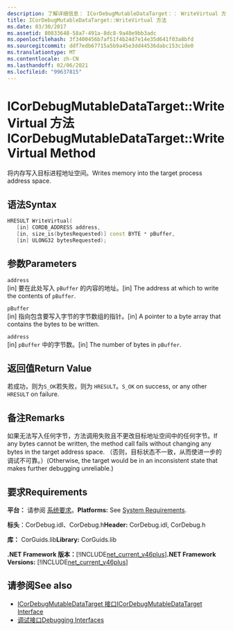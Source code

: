```yaml
---
description: 了解详细信息： ICorDebugMutableDataTarget：： WriteVirtual 方法
title: ICorDebugMutableDataTarget::WriteVirtual 方法
ms.date: 03/30/2017
ms.assetid: 80833648-58a7-491a-8dc8-9a48e9bb3adc
ms.openlocfilehash: 3f3400456b7af51f4b24d7e14e35d641f03a8bfd
ms.sourcegitcommit: ddf7edb67715a5b9a45e3dd44536dabc153c1de0
ms.translationtype: MT
ms.contentlocale: zh-CN
ms.lasthandoff: 02/06/2021
ms.locfileid: "99637815"
---
```

# <a name="icordebugmutabledatatargetwritevirtual-method"></a><span data-ttu-id="07b28-103">ICorDebugMutableDataTarget::WriteVirtual 方法</span><span class="sxs-lookup"><span data-stu-id="07b28-103">ICorDebugMutableDataTarget::WriteVirtual Method</span></span>

<span data-ttu-id="07b28-104">将内存写入目标进程地址空间。</span><span class="sxs-lookup"><span data-stu-id="07b28-104">Writes memory into the target process address space.</span></span>  
  
## <a name="syntax"></a><span data-ttu-id="07b28-105">语法</span><span class="sxs-lookup"><span data-stu-id="07b28-105">Syntax</span></span>  
  
```cpp  
HRESULT WriteVirtual(  
   [in] CORDB_ADDRESS address,  
   [in, size_is(bytesRequested)] const BYTE * pBuffer,  
   [in] ULONG32 bytesRequested);  
```  
  
## <a name="parameters"></a><span data-ttu-id="07b28-106">参数</span><span class="sxs-lookup"><span data-stu-id="07b28-106">Parameters</span></span>  

 `address`  
 <span data-ttu-id="07b28-107">[in] 要在此处写入 `pBuffer` 的内容的地址。</span><span class="sxs-lookup"><span data-stu-id="07b28-107">[in] The address at which to write the contents of `pBuffer`.</span></span>  
  
 `pBuffer`  
 <span data-ttu-id="07b28-108">[in] 指向包含要写入字节的字节数组的指针。</span><span class="sxs-lookup"><span data-stu-id="07b28-108">[in] A pointer to a byte array that contains the bytes to be written.</span></span>  
  
 `address`  
 <span data-ttu-id="07b28-109">[in] `pBuffer` 中的字节数。</span><span class="sxs-lookup"><span data-stu-id="07b28-109">[in] The number of bytes in `pBuffer`.</span></span>  
  
## <a name="return-value"></a><span data-ttu-id="07b28-110">返回值</span><span class="sxs-lookup"><span data-stu-id="07b28-110">Return Value</span></span>  

 <span data-ttu-id="07b28-111">若成功，则为`S_OK`若失败，则为 `HRESULT`。</span><span class="sxs-lookup"><span data-stu-id="07b28-111">`S_OK` on success, or any other `HRESULT` on failure.</span></span>  
  
## <a name="remarks"></a><span data-ttu-id="07b28-112">备注</span><span class="sxs-lookup"><span data-stu-id="07b28-112">Remarks</span></span>  

 <span data-ttu-id="07b28-113">如果无法写入任何字节，方法调用失败且不更改目标地址空间中的任何字节。</span><span class="sxs-lookup"><span data-stu-id="07b28-113">If any bytes cannot be written, the method call fails without changing any bytes in the target address space.</span></span> <span data-ttu-id="07b28-114">（否则，目标状态不一致，从而使进一步的调试不可靠。）</span><span class="sxs-lookup"><span data-stu-id="07b28-114">(Otherwise, the target would be in an inconsistent state that makes further debugging unreliable.)</span></span>  
  
## <a name="requirements"></a><span data-ttu-id="07b28-115">要求</span><span class="sxs-lookup"><span data-stu-id="07b28-115">Requirements</span></span>  

 <span data-ttu-id="07b28-116">**平台：** 请参阅 [系统要求](../../get-started/system-requirements.md)。</span><span class="sxs-lookup"><span data-stu-id="07b28-116">**Platforms:** See [System Requirements](../../get-started/system-requirements.md).</span></span>  
  
 <span data-ttu-id="07b28-117">**标头**：CorDebug.idl、CorDebug.h</span><span class="sxs-lookup"><span data-stu-id="07b28-117">**Header:** CorDebug.idl, CorDebug.h</span></span>  
  
 <span data-ttu-id="07b28-118">**库：** CorGuids.lib</span><span class="sxs-lookup"><span data-stu-id="07b28-118">**Library:** CorGuids.lib</span></span>  
  
 <span data-ttu-id="07b28-119">**.NET Framework 版本：**[!INCLUDE[net_current_v46plus](../../../../includes/net-current-v46plus-md.md)]</span><span class="sxs-lookup"><span data-stu-id="07b28-119">**.NET Framework Versions:** [!INCLUDE[net_current_v46plus](../../../../includes/net-current-v46plus-md.md)]</span></span>  
  
## <a name="see-also"></a><span data-ttu-id="07b28-120">请参阅</span><span class="sxs-lookup"><span data-stu-id="07b28-120">See also</span></span>

- [<span data-ttu-id="07b28-121">ICorDebugMutableDataTarget 接口</span><span class="sxs-lookup"><span data-stu-id="07b28-121">ICorDebugMutableDataTarget Interface</span></span>](icordebugmutabledatatarget-interface.md)
- [<span data-ttu-id="07b28-122">调试接口</span><span class="sxs-lookup"><span data-stu-id="07b28-122">Debugging Interfaces</span></span>](debugging-interfaces.md)
